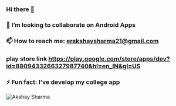 ### Hi there 👋

<!--
**Narutoboy/Narutoboy** is a ✨ _special_ ✨ repository because its `README.md` (this file) appears on your GitHub profile.

Here are some ideas to get you started:


- 👯 I’m looking to collaborate on Android Apps
- 📫 How to reach me: erakshaysharma21@gmail.com
- Two of my favorite quotes related to teamwork and agile development are:
- “One person struggles, we all struggle. One person triumphs, we all triumph.” – Coach Carter
- “The only way to win is to learn faster than anyone else.” – Eric Ries, The Lean Startup
- ⚡ Fun fact: I've develop my college app 
-->



### 👯 I’m looking to collaborate on Android Apps
### 📫 How to reach me: erakshaysharma21@gmail.com
###  play store link https://play.google.com/store/apps/dev?id=8809433266327987740&hl=en_IN&gl=US

### ⚡ Fun fact: I've develop my college app 

<p><img align="center" src="https://github-readme-streak-stats.herokuapp.com/?user=Narutoboy&" alt="Akshay Sharma " /></p>
